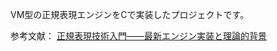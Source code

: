 VM型の正規表現エンジンをCで実装したプロジェクトです。

参考文献：
[正規表現技術入門――最新エンジン実装と理論的背景](https://gihyo.jp/book/2015/978-4-7741-7270-5)